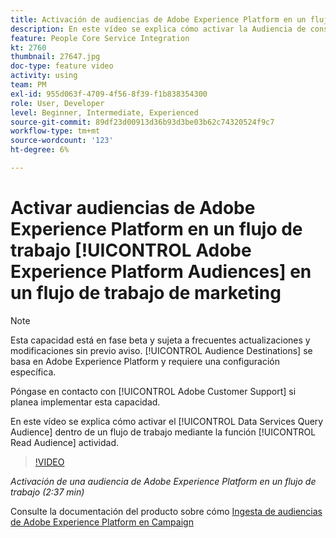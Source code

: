```yaml
---
title: Activación de audiencias de Adobe Experience Platform en un flujo de trabajo
description: En este vídeo se explica cómo activar la Audiencia de consulta de servicios de datos dentro de un flujo de trabajo mediante la actividad "Leer audiencia".
feature: People Core Service Integration
kt: 2760
thumbnail: 27647.jpg
doc-type: feature video
activity: using
team: PM
exl-id: 955d063f-4709-4f56-8f39-f1b838354300
role: User, Developer
level: Beginner, Intermediate, Experienced
source-git-commit: 89df23d00913d36b93d3be03b62c74320524f9c7
workflow-type: tm+mt
source-wordcount: '123'
ht-degree: 6%

---
```


# Activar audiencias de Adobe Experience Platform en un flujo de trabajo [!UICONTROL Adobe Experience Platform Audiences] en un flujo de trabajo de marketing

>[!NOTE]
>
>Esta capacidad está en fase beta y sujeta a frecuentes actualizaciones y modificaciones sin previo aviso. [!UICONTROL Audience Destinations] se basa en Adobe Experience Platform y requiere una configuración específica.
>
>Póngase en contacto con [!UICONTROL Adobe Customer Support] si planea implementar esta capacidad.

En este vídeo se explica cómo activar el [!UICONTROL Data Services Query Audience] dentro de un flujo de trabajo mediante la función [!UICONTROL Read Audience] actividad.

>[!VIDEO](https://video.tv.adobe.com/v/27647?quality=12&learn=on)

*Activación de una audiencia de Adobe Experience Platform en un flujo de trabajo (2:37 min)*

Consulte la documentación del producto sobre cómo [Ingesta de audiencias de Adobe Experience Platform en Campaign](https://experienceleague.adobe.com/docs/campaign-standard/using/integrating-with-adobe-cloud/adobe-experience-platform/aep-sources-destinations/ingest-aep-data.html)
